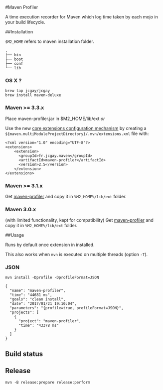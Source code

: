 #Maven Profiler

A time execution recorder for Maven which log time taken by each mojo in your build lifecycle.

##Installation

`$M2_HOME` refers to maven installation folder.

```
.
├── bin
├── boot
├── conf
└── lib
```

### OS X ?


    brew tap jcgay/jcgay
    brew install maven-deluxe

### Maven >= 3.3.x

Place maven-profiler.jar in $M2_HOME/lib/ext
*or*

Use the new [core extensions configuration mechanism](http://takari.io/2015/03/19/core-extensions.html) by creating a `${maven.multiModuleProjectDirectory}/.mvn/extensions.xml` file with:

	<?xml version="1.0" encoding="UTF-8"?>
	<extensions>
	    <extension>
	      <groupId>fr.jcgay.maven</groupId>
	      <artifactId>maven-profiler</artifactId>
	      <version>2.5</version>
	    </extension>
	</extensions>

### Maven >= 3.1.x

Get [maven-profiler](http://dl.bintray.com/jcgay/maven/fr/jcgay/maven/maven-profiler/2.5/maven-profiler-2.5-shaded.jar) and copy it in `%M2_HOME%/lib/ext` folder.

### Maven 3.0.x
(with limited functionality, kept for compatibility)
Get [maven-profiler](http://dl.bintray.com/jcgay/maven/com/github/jcgay/maven/maven-profiler/1.0/maven-profiler-1.0.jar) and copy it in `%M2_HOME%/lib/ext` folder.

##Usage

Runs by default once extension in installed. 

This also works when `mvn` is executed on multiple threads (option `-T`).


### JSON

	mvn install -Dprofile -DprofileFormat=JSON

```
{
  "name": "maven-profiler",
  "time": "44681 ms",
  "goals": "clean install",
  "date": "2017/01/21 19:10:04",
  "parameters": "{profile=true, profileFormat=JSON}",
  "projects": [
    {
      "project": "maven-profiler",
      "time": "43378 ms"
    }
  ]
}
```

## Build status



## Release

    mvn -B release:prepare release:perform
